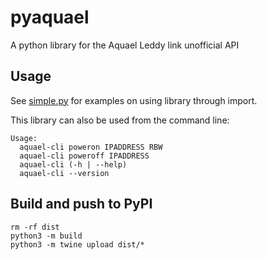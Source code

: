 # pyaquael
A python library for the Aquael Leddy link unofficial API

## Usage
See [simple.py](examples/simple.py) for examples on using library through import.

This library can also be used from the command line:

```
Usage:
  aquael-cli poweron IPADDRESS RBW
  aquael-cli poweroff IPADDRESS
  aquael-cli (-h | --help)
  aquael-cli --version
```

## Build and push to PyPI

```
rm -rf dist
python3 -m build
python3 -m twine upload dist/*
```
